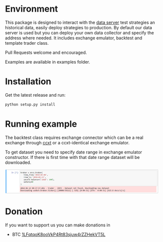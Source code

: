 # Environment
This package is designed to interact with the [data server](https://github.com/cryptomipt/collector) test strategies an historical data, easily deploy strategies to production. By default our data server is used but you can deploy your own data collector and specify the address where needed. It includes exchange emulator, backtest and template trader class.

Pull Requests welcome and encouraged.

Examples are available in examples folder.

# Installation

Get the latest release and run:
```python
python setup.py install
```

# Running example

The backtest class requires exchange connector which can be a real exchange through [ccxt](https://github.com/ccxt/ccxt) or a ccxt-identical exchange emulator.

To get dataset you need to specify date range in exchange emulator constructor. If there is first time with that date range dataset will be downloaded.

![downloading dataset](media/downloading.png)

# Donation
If you want to support us you can make donations in
- BTC [1LFqtqoK8ooVkP4Rt83sjuw4rZZHekVT5L](https://blockchain.info/en/address/1LFqtqoK8ooVkP4Rt83sjuw4rZZHekVT5L)
